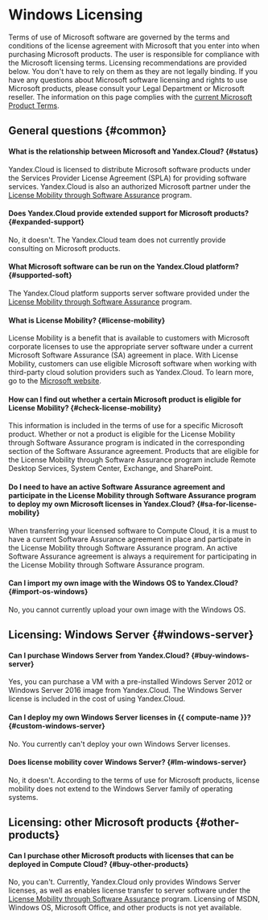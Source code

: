 # Windows Licensing

Terms of use of Microsoft software are governed by the terms and conditions of the license agreement with Microsoft that you enter into when purchasing Microsoft products. The user is responsible for compliance with the Microsoft licensing terms. Licensing recommendations are provided below. You don't have to rely on them as they are not legally binding. If you have any questions about Microsoft software licensing and rights to use Microsoft products, please consult your Legal Department or Microsoft reseller. The information on this page complies with the [current Microsoft Product Terms](https://www.microsoft.com/en-us/licensing/product-licensing/products).

## General questions {#common}

#### What is the relationship between Microsoft and Yandex.Cloud? {#status}

Yandex.Cloud is licensed to distribute Microsoft software products under the Services Provider License Agreement (SPLA) for providing software services. Yandex.Cloud is also an authorized Microsoft partner under the [License Mobility through Software Assurance](https://www.microsoft.com/en-us/licensing/licensing-programs/software-assurance-license-mobility) program.

#### Does Yandex.Cloud provide extended support for Microsoft products? {#expanded-support}

No, it doesn't. The Yandex.Cloud team does not currently provide consulting on Microsoft products.

#### What Microsoft software can be run on the Yandex.Cloud platform? {#supported-soft}

The Yandex.Cloud platform supports server software provided under the [License Mobility through Software Assurance](https://www.microsoft.com/en-us/licensing/licensing-programs/software-assurance-license-mobility) program.

#### What is License Mobility? {#license-mobility}

License Mobility is a benefit that is available to customers with Microsoft corporate licenses to use the appropriate server software under a current Microsoft Software Assurance (SA) agreement in place. With License Mobility, customers can use eligible Microsoft software when working with third-party cloud solution providers such as Yandex.Cloud. To learn more, go to the [Microsoft website](https://www.microsoft.com/en-us/licensing/licensing-programs/software-assurance-license-mobility).

#### How can I find out whether a certain Microsoft product is eligible for License Mobility? {#check-license-mobility}

This information is included in the terms of use for a specific Microsoft product. Whether or not a product is eligible for the License Mobility through Software Assurance program is indicated in the corresponding section of the Software Assurance agreement. Products that are eligible for the License Mobility through Software Assurance program include Remote Desktop Services, System Center, Exchange, and SharePoint.

#### Do I need to have an active Software Assurance agreement and participate in the License Mobility through Software Assurance program to deploy my own Microsoft licenses in Yandex.Cloud? {#sa-for-license-mobility}

When transferring your licensed software to Compute Cloud, it is a must to have a current Software Assurance agreement in place and participate in the License Mobility through Software Assurance program. An active Software Assurance agreement is always a requirement for participating in the License Mobility through Software Assurance program.

#### Can I import my own image with the Windows OS to Yandex.Cloud? {#import-os-windows}

No, you cannot currently upload your own image with the Windows OS.

## Licensing: Windows Server {#windows-server}

#### Can I purchase Windows Server from Yandex.Cloud? {#buy-windows-server}

Yes, you can purchase a VM with a pre-installed Windows Server 2012 or Windows Server 2016 image from Yandex.Cloud. The Windows Server license is included in the cost of using Yandex.Cloud.

#### Can I deploy my own Windows Server licenses in {{ compute-name }}? {#custom-windows-server}

No. You currently can't deploy your own Windows Server licenses.

#### Does license mobility cover Windows Server? {#lm-windows-server}

No, it doesn't. According to the terms of use for Microsoft products, license mobility does not extend to the Windows Server family of operating systems.

## Licensing: other Microsoft products {#other-products}

#### Can I purchase other Microsoft products with licenses that can be deployed in Compute Cloud? {#buy-other-products}

No, you can't. Currently, Yandex.Cloud only provides Windows Server licenses, as well as enables license transfer to server software under the [License Mobility through Software Assurance](https://www.microsoft.com/en-us/licensing/licensing-programs/software-assurance-license-mobility) program. Licensing of MSDN, Windows OS, Microsoft Office, and other products is not yet available.

